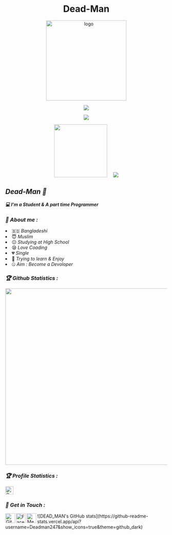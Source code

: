 
<!-- Github README -->
<h1 align="center">Dead-Man</h1>
<p align="center"><img src="https://avatars.githubusercontent.com/u/82598662?s=400&u=c1a1c80a06e52c5f672fe1bc0f41cc1f8d619940&v=4" alt="logo" width="250" height="250"></p>
<p align="center"></p>
<p align="center">
<img src="https://user-images.githubusercontent.com/82598662/132189110-25ed8d09-f6cb-42cd-9e19-aaf30124089f.gif">
</p> 
<p align="center">
<img src="https://readme-typing-svg.herokuapp.com?color=36F70C&size=23&height=55&lines=+Hi+There+Welcome+To+My+Profile;Are+You+Looking+For+Something..?%3F)](https://git.io/typing-svg">
</p>  
<p align="center"></p>
<p align="center"><a href="https://github.com/Deadman247">
<img height="165" src="https://github-readme-stats.vercel.app/api?username=Deadman247&show_icons=true&include_all_commits=true&theme=react&cache_seconds=3200&hide_border=true" /></a>
&nbsp;&nbsp;&nbsp;
<a href="https://github.com/Deadman247"><img src="https://github-readme-stats.vercel.app/api/top-langs/?username=Deadman247&layout=compact&theme=react&hide_border=true" />
</a></p>

<h2><b><i>Dead-Man 👋</i></b></h2>
<b><i>💻 I'm a Student & A part time Programmer</i></b>

<h3><b><i>🤠 About me :</i></b></h3>
<li> 🇧🇩 <i>Bangladeshi</i></li>
<li> 😇 <i>Muslim</i></li>
<li> 😐 <i>Studying at High School</i></li>
<li> 😪 <i>Love Coading</i></li>
<li> 💔 <i>Single</i></li>
<li> 🐍 <i>Trying to learn & Enjoy</i></li>
<li> 🤐 <i>Aim : Become a Devoloper</i></li>

<h3><b><i>🏆 Github Statistics :</i></b></h3>
<a href="https://github.com/Deadman247"><img width=550 src="https://github-profile-trophy.vercel.app/?username=Deadman247&theme=dracula&no-frame=true&title=Followers,Stars,Repository,Issues"/></a>

<h3><b><i>🏆 Profile Statistics :</i></b></h3>
<a href="https://Deadman247.github.io/Deadman247"><img height="25" title="Counter" src="https://komarev.com/ghpvc/?username=Deadman247&color=blueviolet&style=flat-square"></a>

<h3><b><i>📡 Get in Touch :</i></b></h3>
<a href="https://github.com/Deadman247"><img align="left" title="Github" alt="Github" width="30px" src="https://github.githubassets.com/images/modules/logos_page/GitHub-Mark.png" /></a>
<a href="https://fb.com/DeadManGrayHat"><img align="left" title="Facebook" alt="Facebook" width="30px" src="https://static.xx.fbcdn.net/rsrc.php/yb/r/hLRJ1GG_y0J.ico" /></a>
<a href="https://m.me/DeadManGrayHat"><img align="left" title="Messenger" alt="Messenger" width="30px" src="https://upload.wikimedia.org/wikipedia/commons/thumb/b/be/Facebook_Messenger_logo_2020.svg/2048px-Facebook_Messenger_logo_2020.svg.png" /></a>
![DEAD_MAN's GitHub stats](https://github-readme-stats.vercel.app/api?username=Deadman247&show_icons=true&theme=github_dark)
